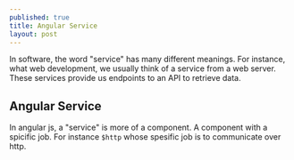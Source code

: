 ```yaml
---
published: true
title: Angular Service
layout: post
---
```

In software, the word "service" has many different meanings. For instance, what web development, we usually think of a service from a web server. These services provide us endpoints to an API to retrieve data.

## Angular Service

In angular js, a "service" is more of a component. A component with a spicific job. For instance `$http` whose spesific job is to communicate over http.

